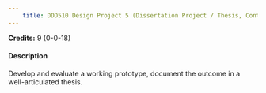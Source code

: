 ```yaml
---
    title: DDD510 Design Project 5 (Dissertation Project / Thesis, Continued)
---
```

**Credits:** 9 (0-0-18)



#### Description 
Develop and evaluate a working prototype, document the outcome in a well-articulated thesis.
